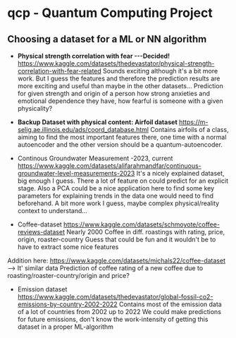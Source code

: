 # qcp - Quantum Computing Project
## Choosing a dataset for a ML or NN algorithm
- __Physical strength correlation with fear ---Decided!__
https://www.kaggle.com/datasets/thedevastator/physical-strength-correlation-with-fear-related
Sounds exciting although it's a bit more work. But I guess the features and therefore the prediction results are more exciting and useful than maybe in the other datasets...
Prediction for given strength and origin of a person how strong anxieties and emotional dependence they have, how fearful is someone with a given physicality?
- __Backup Dataset with physical content: Airfoil dataset__
https://m-selig.ae.illinois.edu/ads/coord_database.html
Contains airfoils of a class, aiming to find the most important features there, one time with a normal autoencoder and the other version should be a quantum-autoencoder.

- Continous Groundwater Measurement -2023, current
https://www.kaggle.com/datasets/alifarahmandfar/continuous-groundwater-level-measurements-2023
It's a nicely explained dataset, big enough I guess. There a lot of feature on could predict for an explicit stage. Also a PCA could be a nice application here to find some key parameters for explaining trends in the data one would need to find beforehand. A bit more work I guess, maybe complex physical/reality context to understand...
- Coffee-dataset
https://www.kaggle.com/datasets/schmoyote/coffee-reviews-dataset
Nearly 2000 Coffee in diff. roastings with rating, price, origin, roaster-country
Guess that could be fun and it wouldn't be to have to extract some nice features
<!-- Could find out the bigest coffee-growers and roasters in the world, depending on the climazones -->
Addition here: https://www.kaggle.com/datasets/michals22/coffee-dataset --> It' similar data
Prediction of coffee rating of a new coffee due to roasting/roaster-country/origin and price?
- Emission dataset
https://www.kaggle.com/datasets/thedevastator/global-fossil-co2-emissions-by-country-2002-2022
Contains most of the emission data of a lot of countries from 2002 up to 2022
We could make predictions for future emissions, don't know the work-intensity of getting this dataset in a proper ML-algorithm
